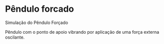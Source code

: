 # Pêndulo forcado
Simulação do Pêndulo Forçado

Pêndulo com o ponto de apoio vibrando por aplicação de uma força externa oscilante.
